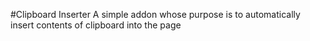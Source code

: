 #Clipboard Inserter
A simple addon whose purpose is to automatically insert contents of clipboard into the page